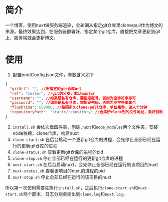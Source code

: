 # 简介
一个博客，使用nuxt做服务端渲染，会轮训从指定git仓库里clone/pull作为博文的来源。最终效果达到，在服务器部署好，指定某个git仓库。直接把文章更新到git上，服务端就会更新博文。

# 使用
1. 配置bootConfig.json文件，参数含义如下
```json
{
  "gitUrl": "", //所指定的git仓库url
  "ref": "master", //git的分支，默认master
  "username": "", //如果是私有仓库，需指定账号，否则为空字符串即可
  "password": "", //如果是私有仓库，需指定密码，否则为空字符串即可
  "flushTime": 600000, //每隔多久clone/pull仓库，单位毫秒，迷人十分钟
  "repositoryPath": "static/repository" //仓库所clone到的文件地址，最好别改
}
```

2. `install.sh` 会依次做四件事，删除`.nuxt`和`node_modules`两个文件夹，安装node依赖，clone仓库，构建nuxt
3. `clone-start.sh` 在后台启动一个更新git仓库的进程，会先停止全部已经在运行的更新git仓库的进程
4. `clone-status.sh` 查看更新git仓库的进程的pid
5. `clone-stop.sh` 停止全部已经在运行的更新git仓库的进程
6. `nuxt-start.sh` 在后台启动nuxt，会先停止全部已经在运行的该项目的nuxt
7. `nuxt-status.sh` 查看该项目的nuxt的进程的pid
8. `nuxt-stop.sh` 停止全部已经在运行的该项目的nuxt

所以第一次使用需要先执行`install.sh`，之后执行`clone-start.sh`和`nuxt-start.sh`两个脚本，日志分别会输出到`clone.log`和`nuxt.log`。